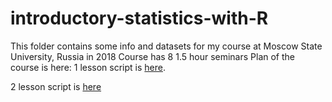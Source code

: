 # introductory-statistics-with-R
This folder contains some info and datasets for my course at Moscow State University, Russia in 2018
Course has 8 1.5 hour seminars
Plan of the course is here:
1 lesson script is [here](https://github.com/eldarrak/introductory-statistics-with-R/blob/master/1_basic_introduction.Rmd).

2 lesson script is [here](https://github.com/eldarrak/introductory-statistics-with-R/blob/master/2_data_import.Rmd)

